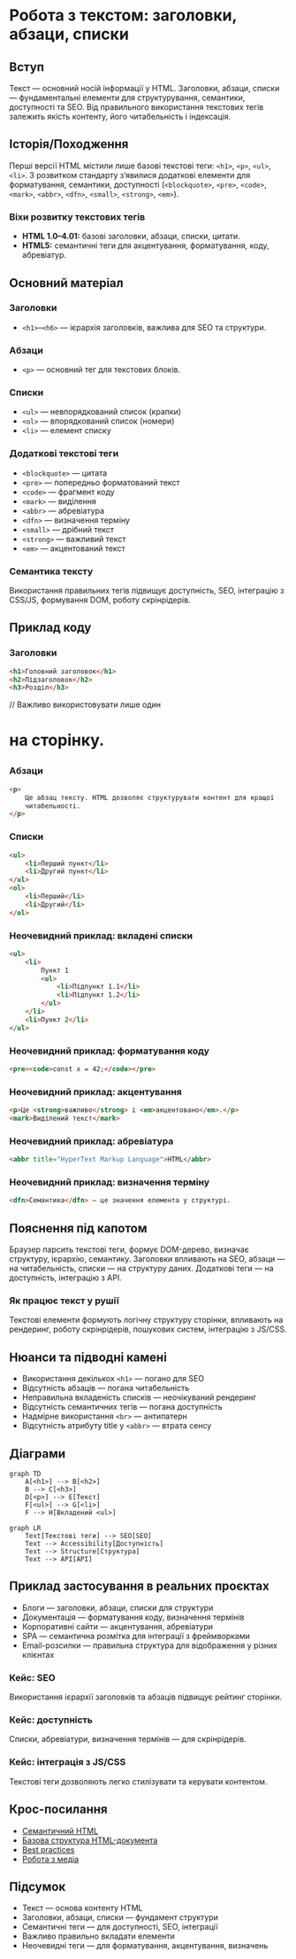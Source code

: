 # Робота з текстом: заголовки, абзаци, списки

## Вступ

Текст — основний носій інформації у HTML. Заголовки, абзаци, списки — фундаментальні елементи для структурування, семантики, доступності та SEO. Від правильного використання текстових тегів залежить якість контенту, його читабельність і індексація.

## Історія/Походження

Перші версії HTML містили лише базові текстові теги: `<h1>`, `<p>`, `<ul>`, `<li>`. З розвитком стандарту з’явилися додаткові елементи для форматування, семантики, доступності (`<blockquote>`, `<pre>`, `<code>`, `<mark>`, `<abbr>`, `<dfn>`, `<small>`, `<strong>`, `<em>`).

### Віхи розвитку текстових тегів

-   **HTML 1.0–4.01:** базові заголовки, абзаци, списки, цитати.
-   **HTML5:** семантичні теги для акцентування, форматування, коду, абревіатур.

## Основний матеріал

### Заголовки

-   `<h1>`–`<h6>` — ієрархія заголовків, важлива для SEO та структури.

### Абзаци

-   `<p>` — основний тег для текстових блоків.

### Списки

-   `<ul>` — невпорядкований список (крапки)
-   `<ol>` — впорядкований список (номери)
-   `<li>` — елемент списку

### Додаткові текстові теги

-   `<blockquote>` — цитата
-   `<pre>` — попередньо форматований текст
-   `<code>` — фрагмент коду
-   `<mark>` — виділення
-   `<abbr>` — абревіатура
-   `<dfn>` — визначення терміну
-   `<small>` — дрібний текст
-   `<strong>` — важливий текст
-   `<em>` — акцентований текст

### Семантика тексту

Використання правильних тегів підвищує доступність, SEO, інтеграцію з CSS/JS, формування DOM, роботу скрінрідерів.

## Приклад коду

### Заголовки

```html
<h1>Головний заголовок</h1>
<h2>Підзаголовок</h2>
<h3>Розділ</h3>
```

// Важливо використовувати лише один <h1> на сторінку.

### Абзаци

```html
<p>
    Це абзац тексту. HTML дозволяє структурувати контент для кращої
    читабельності.
</p>
```

### Списки

```html
<ul>
    <li>Перший пункт</li>
    <li>Другий пункт</li>
</ul>
<ol>
    <li>Перший</li>
    <li>Другий</li>
</ol>
```

### Неочевидний приклад: вкладені списки

```html
<ul>
    <li>
        Пункт 1
        <ul>
            <li>Підпункт 1.1</li>
            <li>Підпункт 1.2</li>
        </ul>
    </li>
    <li>Пункт 2</li>
</ul>
```

### Неочевидний приклад: форматування коду

```html
<pre><code>const x = 42;</code></pre>
```

### Неочевидний приклад: акцентування

```html
<p>Це <strong>важливо</strong> і <em>акцентовано</em>.</p>
<mark>Виділений текст</mark>
```

### Неочевидний приклад: абревіатура

```html
<abbr title="HyperText Markup Language">HTML</abbr>
```

### Неочевидний приклад: визначення терміну

```html
<dfn>Семантика</dfn> — це значення елемента у структурі.
```

## Пояснення під капотом

Браузер парсить текстові теги, формує DOM-дерево, визначає структуру, ієрархію, семантику. Заголовки впливають на SEO, абзаци — на читабельність, списки — на структуру даних. Додаткові теги — на доступність, інтеграцію з API.

### Як працює текст у рушії

Текстові елементи формують логічну структуру сторінки, впливають на рендеринг, роботу скрінрідерів, пошукових систем, інтеграцію з JS/CSS.

## Нюанси та підводні камені

-   Використання декількох `<h1>` — погано для SEO
-   Відсутність абзаців — погана читабельність
-   Неправильна вкладеність списків — неочікуваний рендеринг
-   Відсутність семантичних тегів — погана доступність
-   Надмірне використання `<br>` — антипатерн
-   Відсутність атрибуту title у `<abbr>` — втрата сенсу

## Діаграми

```mermaid
graph TD
    A[<h1>] --> B[<h2>]
    B --> C[<h3>]
    D[<p>] --> E[Текст]
    F[<ul>] --> G[<li>]
    F --> H[Вкладений <ul>]
```

```mermaid
graph LR
    Text[Текстові теги] --> SEO[SEO]
    Text --> Accessibility[Доступність]
    Text --> Structure[Структура]
    Text --> API[API]
```

## Приклад застосування в реальних проєктах

-   Блоги — заголовки, абзаци, списки для структури
-   Документація — форматування коду, визначення термінів
-   Корпоративні сайти — акцентування, абревіатури
-   SPA — семантична розмітка для інтеграції з фреймворками
-   Email-розсилки — правильна структура для відображення у різних клієнтах

### Кейс: SEO

Використання ієрархії заголовків та абзаців підвищує рейтинг сторінки.

### Кейс: доступність

Списки, абревіатури, визначення термінів — для скрінрідерів.

### Кейс: інтеграція з JS/CSS

Текстові теги дозволяють легко стилізувати та керувати контентом.

## Крос-посилання

-   [Семантичний HTML](./03-semantic-tags.md)
-   [Базова структура HTML-документа](./02-basic-structure.md)
-   [Best practices](./10-best-practices.md)
-   [Робота з медіа](./05-media.md)

## Підсумок

-   Текст — основа контенту HTML
-   Заголовки, абзаци, списки — фундамент структури
-   Семантичні теги — для доступності, SEO, інтеграції
-   Важливо правильно вкладати елементи
-   Неочевидні теги — для форматування, акцентування, визначень

